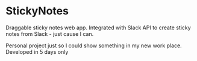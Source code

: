 # StickyNotes

Draggable sticky notes web app.
Integrated with Slack API to create sticky notes from Slack - just cause I can.

Personal project just so I could show something in my new work place.
Developed in 5 days only

